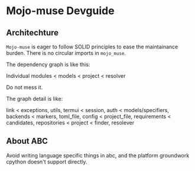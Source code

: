 # Mojo-muse Devguide

## Architechture

`Mojo-muse` is eager to follow SOLID principles to ease the maintainance burden.
There is no circular imports in `mojo_muse`.

The dependency graph is like this:

Individual modules < models < project < resolver

Do not mess it.

The graph detail is like:

link < exceptions, utils, termui < session, auth < models/specifiers, backends < markers, toml_file, config < project_file, requirements < candidates, repositories < project < finder, resolever

## About ABC

Avoid writing language specific things in abc, and the platform groundwork cpython doesn't support directly.